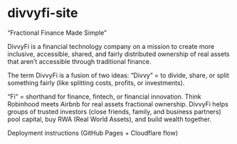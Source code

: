 # divvyfi-site

“Fractional Finance Made Simple”

DivvyFi is a financial technology company on a mission to create more inclusive, accessible, shared, and fairly distributed ownership of real assets that aren’t accessible through traditional finance. 

The term DivvyFi is a fusion of two ideas:
“Divvy” = to divide, share, or split something fairly (like splitting costs, profits, or investments).


“Fi” = shorthand for finance, fintech, or financial innovation.
Think Robinhood meets Airbnb for real assets fractional ownership. DivvyFi helps groups of trusted investors (close friends, family, and business partners)  pool capital, buy RWA (Real World Assets), and build wealth together.

Deployment instructions (GitHub Pages + Cloudflare flow)
